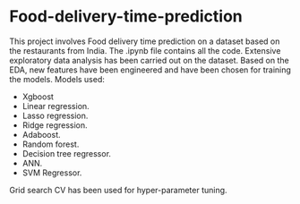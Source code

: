 # Food-delivery-time-prediction

This project involves Food delivery time prediction on a dataset based on the restaurants from India. The .ipynb file contains all the code. Extensive exploratory data analysis has been carried out on the dataset. Based on the EDA, new features have been engineered and have been chosen for training the models.
Models used:
* Xgboost
* Linear regression.
* Lasso regression.
* Ridge regression.
* Adaboost.
* Random forest.
* Decision tree regressor.
* ANN.
* SVM Regressor.


Grid search CV has been used for hyper-parameter tuning.
